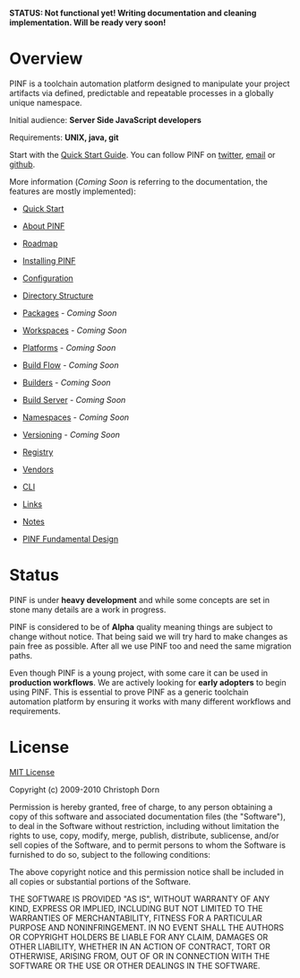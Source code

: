 
**STATUS: Not functional yet! Writing documentation and cleaning implementation. Will be ready very soon!**


Overview
========

PINF is a toolchain automation platform designed to manipulate your project artifacts via defined,
predictable and repeatable processes in a globally unique namespace.

Initial audience: **Server Side JavaScript developers**

Requirements: **UNIX, java, git**

Start with the [Quick Start Guide](http://github.com/cadorn/pinf/blob/master/docs/QuickStart.md).
You can follow PINF on [twitter](http://twitter.com/pinf), [email](http://groups.google.com/group/pinf-dev) or
[github](http://github.com/cadorn/pinf).

More information (*Coming Soon* is referring to the documentation, the features are mostly implemented):

 * [Quick Start](http://github.com/cadorn/pinf/blob/master/docs/QuickStart.md)
 * [About PINF](http://github.com/cadorn/pinf/blob/master/docs/About.md)
 * [Roadmap](http://github.com/cadorn/pinf/blob/master/docs/Roadmap.md)
 * [Installing PINF](http://github.com/cadorn/pinf/blob/master/docs/Install.md)
 * [Configuration](http://github.com/cadorn/pinf/blob/master/docs/Configuration.md)
 * [Directory Structure](http://github.com/cadorn/pinf/blob/master/docs/DirectoryStructure.md)
 * [Packages](http://github.com/cadorn/pinf/blob/master/docs/Packages.md) - *Coming Soon*
 * [Workspaces](http://github.com/cadorn/pinf/blob/master/docs/Workspaces.md) - *Coming Soon*
 * [Platforms](http://github.com/cadorn/pinf/blob/master/docs/Platforms.md) - *Coming Soon*
 * [Build Flow](http://github.com/cadorn/pinf/blob/master/docs/BuildFlow.md) - *Coming Soon*
 * [Builders](http://github.com/cadorn/pinf/blob/master/docs/Builders.md) - *Coming Soon*
 * [Build Server](http://github.com/cadorn/pinf/blob/master/docs/BuildServer.md) - *Coming Soon*
 * [Namespaces](http://github.com/cadorn/pinf/blob/master/docs/Namespaces.md) - *Coming Soon*
 * [Versioning](http://github.com/cadorn/pinf/blob/master/docs/Versioning.md) - *Coming Soon*
 * [Registry](http://github.com/cadorn/pinf/blob/master/docs/Registry.md)
 * [Vendors](http://github.com/cadorn/pinf/blob/master/docs/Vendors.md)
 * [CLI](http://github.com/cadorn/pinf/blob/master/docs/CLI.md)
 * [Links](http://github.com/cadorn/pinf/blob/master/docs/Links.md)
 * [Notes](http://github.com/cadorn/pinf/blob/master/docs/Notes.md)

 * [PINF Fundamental Design](http://github.com/cadorn/pinf/blob/master/docs/Design/Foundation.md)


Status
======

PINF is under **heavy development** and while some concepts are set in stone many details are a work in progress.

PINF is considered to be of **Alpha** quality meaning things are subject to change without notice. That being said we will
try hard to make changes as pain free as possible. After all we use PINF too and need the same migration paths.

Even though PINF is a young project, with some care it can be used in **production workflows**. We are
actively looking for **early adopters** to begin using PINF. This is essential to prove PINF as a generic
toolchain automation platform by ensuring it works with many different workflows and requirements.


License
=======

[MIT License](http://www.opensource.org/licenses/mit-license.php)

Copyright (c) 2009-2010 Christoph Dorn

Permission is hereby granted, free of charge, to any person obtaining a copy
of this software and associated documentation files (the "Software"), to deal
in the Software without restriction, including without limitation the rights
to use, copy, modify, merge, publish, distribute, sublicense, and/or sell
copies of the Software, and to permit persons to whom the Software is
furnished to do so, subject to the following conditions:

The above copyright notice and this permission notice shall be included in
all copies or substantial portions of the Software.

THE SOFTWARE IS PROVIDED "AS IS", WITHOUT WARRANTY OF ANY KIND, EXPRESS OR
IMPLIED, INCLUDING BUT NOT LIMITED TO THE WARRANTIES OF MERCHANTABILITY,
FITNESS FOR A PARTICULAR PURPOSE AND NONINFRINGEMENT. IN NO EVENT SHALL THE
AUTHORS OR COPYRIGHT HOLDERS BE LIABLE FOR ANY CLAIM, DAMAGES OR OTHER
LIABILITY, WHETHER IN AN ACTION OF CONTRACT, TORT OR OTHERWISE, ARISING FROM,
OUT OF OR IN CONNECTION WITH THE SOFTWARE OR THE USE OR OTHER DEALINGS IN
THE SOFTWARE.

